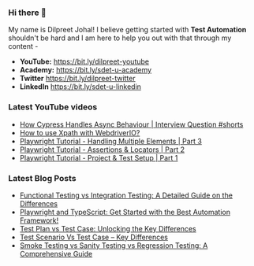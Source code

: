 ### Hi there 👋

My name is Dilpreet Johal! I believe getting started with **Test Automation** shouldn't be hard and I am here to help you out with that through my content -

- **YouTube:** https://bit.ly/dilpreet-youtube
- **Academy:** https://bit.ly/sdet-u-academy
- **Twitter** https://bit.ly/dilpreet-twitter
- **LinkedIn** https://bit.ly/sdet-u-linkedin

### Latest YouTube videos

<!-- YOUTUBE-VIDEOS-LIST:START -->
- [How Cypress Handles Async Behaviour | Interview Question #shorts](https://www.youtube.com/watch?v=9HV-BAyHdA8)
- [How to use Xpath with WebdriverIO?](https://www.youtube.com/watch?v=JH6UNONqaBQ)
- [Playwright Tutorial - Handling Multiple Elements | Part 3](https://www.youtube.com/watch?v=w7arNcTebVc)
- [Playwright Tutorial - Assertions &amp; Locators | Part 2](https://www.youtube.com/watch?v=4tzy9_Ncbyg)
- [Playwright Tutorial - Project &amp; Test Setup | Part 1](https://www.youtube.com/watch?v=pY4VdWq5tnA)
<!-- YOUTUBE-VIDEOS-LIST:END -->


### Latest Blog Posts
<!-- BLOG-POST-LIST:START -->
- [Functional Testing vs Integration Testing: A Detailed Guide on the Differences](https://sdetunicorns.com/blog/functional-testing-vs-integration-testing/)
- [Playwright and TypeScript: Get Started with the Best Automation Framework!](https://sdetunicorns.com/blog/playwright-typescript-get-started/)
- [Test Plan vs Test Case: Unlocking the Key Differences](https://sdetunicorns.com/blog/test-plan-vs-test-case/)
- [Test Scenario Vs Test Case – Key Differences](https://sdetunicorns.com/blog/test-scenario-vs-test-case/)
- [Smoke Testing vs Sanity Testing vs Regression Testing: A Comprehensive Guide](https://sdetunicorns.com/blog/smoke-testing-vs-sanity-testing-vs-regression-testing/)
<!-- BLOG-POST-LIST:END -->

